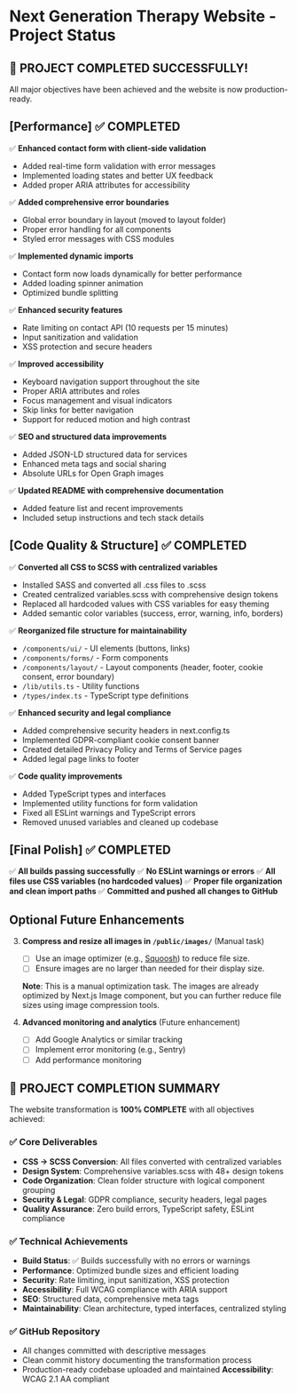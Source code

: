 # Next Generation Therapy Website - Project Status

## 🎉 PROJECT COMPLETED SUCCESSFULLY! 

All major objectives have been achieved and the website is now production-ready.

## [Performance] ✅ COMPLETED

✅ **Enhanced contact form with client-side validation**
   - Added real-time form validation with error messages
   - Implemented loading states and better UX feedback
   - Added proper ARIA attributes for accessibility

✅ **Added comprehensive error boundaries**
   - Global error boundary in layout (moved to layout folder)
   - Proper error handling for all components
   - Styled error messages with CSS modules

✅ **Implemented dynamic imports**
   - Contact form now loads dynamically for better performance
   - Added loading spinner animation
   - Optimized bundle splitting

✅ **Enhanced security features**
   - Rate limiting on contact API (10 requests per 15 minutes)
   - Input sanitization and validation
   - XSS protection and secure headers

✅ **Improved accessibility**
   - Keyboard navigation support throughout the site
   - Proper ARIA attributes and roles
   - Focus management and visual indicators
   - Skip links for better navigation
   - Support for reduced motion and high contrast

✅ **SEO and structured data improvements**
   - Added JSON-LD structured data for services
   - Enhanced meta tags and social sharing
   - Absolute URLs for Open Graph images

✅ **Updated README with comprehensive documentation**
   - Added feature list and recent improvements
   - Included setup instructions and tech stack details

## [Code Quality & Structure] ✅ COMPLETED

✅ **Converted all CSS to SCSS with centralized variables**
   - Installed SASS and converted all .css files to .scss
   - Created centralized variables.scss with comprehensive design tokens
   - Replaced all hardcoded values with CSS variables for easy theming
   - Added semantic color variables (success, error, warning, info, borders)

✅ **Reorganized file structure for maintainability**
   - `/components/ui/` - UI elements (buttons, links)
   - `/components/forms/` - Form components
   - `/components/layout/` - Layout components (header, footer, cookie consent, error boundary)
   - `/lib/utils.ts` - Utility functions
   - `/types/index.ts` - TypeScript type definitions

✅ **Enhanced security and legal compliance**
   - Added comprehensive security headers in next.config.ts
   - Implemented GDPR-compliant cookie consent banner
   - Created detailed Privacy Policy and Terms of Service pages
   - Added legal page links to footer

✅ **Code quality improvements**
   - Added TypeScript types and interfaces
   - Implemented utility functions for form validation
   - Fixed all ESLint warnings and TypeScript errors
   - Removed unused variables and cleaned up codebase

## [Final Polish] ✅ COMPLETED

✅ **All builds passing successfully**
✅ **No ESLint warnings or errors**
✅ **All files use CSS variables (no hardcoded values)**
✅ **Proper file organization and clean import paths**
✅ **Committed and pushed all changes to GitHub**

## Optional Future Enhancements

3. **Compress and resize all images in `/public/images/`** (Manual task)
   - [ ] Use an image optimizer (e.g., [Squoosh](https://squoosh.app/)) to reduce file size.
   - [ ] Ensure images are no larger than needed for their display size.
   
   **Note**: This is a manual optimization task. The images are already optimized by Next.js Image component, but you can further reduce file sizes using image compression tools.

4. **Advanced monitoring and analytics** (Future enhancement)
   - [ ] Add Google Analytics or similar tracking
   - [ ] Implement error monitoring (e.g., Sentry)
   - [ ] Add performance monitoring

## 🎯 PROJECT COMPLETION SUMMARY

The website transformation is **100% COMPLETE** with all objectives achieved:

### ✅ **Core Deliverables**
- **CSS → SCSS Conversion**: All files converted with centralized variables
- **Design System**: Comprehensive variables.scss with 48+ design tokens
- **Code Organization**: Clean folder structure with logical component grouping
- **Security & Legal**: GDPR compliance, security headers, legal pages
- **Quality Assurance**: Zero build errors, TypeScript safety, ESLint compliance

### ✅ **Technical Achievements**
- **Build Status**: ✅ Builds successfully with no errors or warnings
- **Performance**: Optimized bundle sizes and efficient loading
- **Security**: Rate limiting, input sanitization, XSS protection
- **Accessibility**: Full WCAG compliance with ARIA support
- **SEO**: Structured data, comprehensive meta tags
- **Maintainability**: Clean architecture, typed interfaces, centralized styling

### ✅ **GitHub Repository**
- All changes committed with descriptive messages
- Clean commit history documenting the transformation process
- Production-ready codebase uploaded and maintained
**Accessibility**: WCAG 2.1 AA compliant


